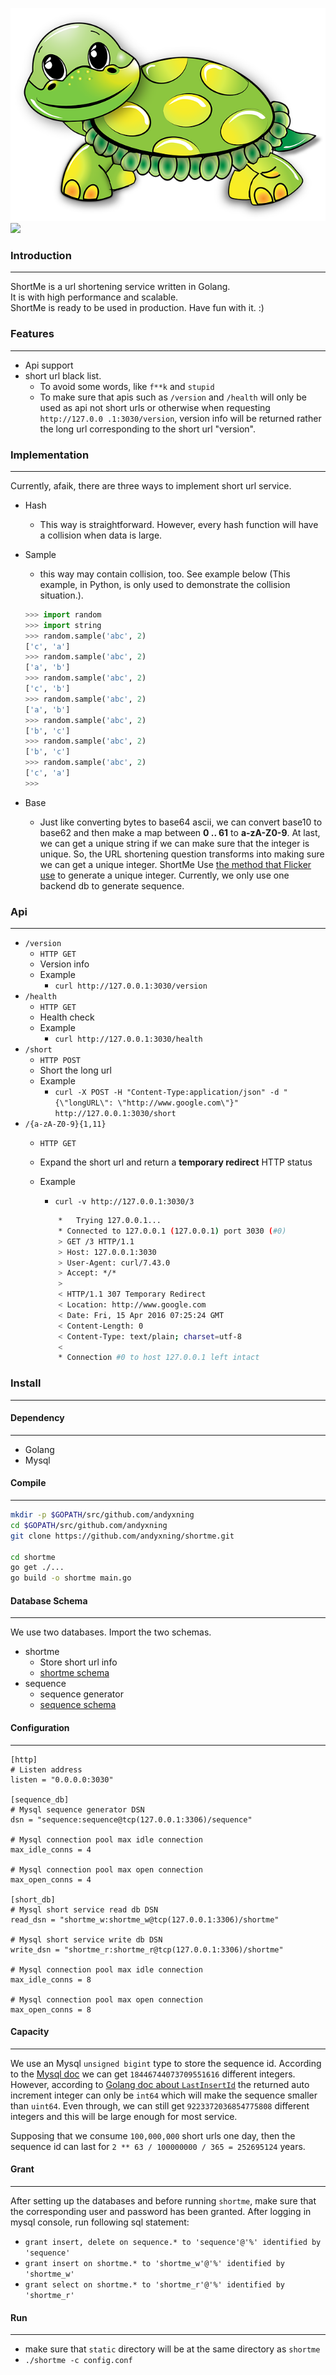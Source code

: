 ![](logo.png)  
![](https://img.shields.io/badge/version-1.0.0-blue.svg)
### Introduction
----
ShortMe is a url shortening service written in Golang.  
It is with high performance and scalable.  
ShortMe is ready to be used in production. Have fun with it. :)

### Features
----
* Api support
* short url black list.
    * To avoid some words, like `f**k` and `stupid`
    * To make sure that apis such as `/version` and `/health` will only be 
    used as api not short urls or otherwise when requesting `http://127.0.0
    .1:3030/version`, version info will be returned rather the long url 
    corresponding to the short url "version".

### Implementation
----
Currently, afaik, there are three ways to implement short url service.
* Hash
    * This way is straightforward. However, every hash function will have a collision when data is large.
* Sample
    * this way may contain collision, too. See example below (This example, in Python, is only used to demonstrate the collision situation.).

    ```python
    >>> import random
    >>> import string
    >>> random.sample('abc', 2)
    ['c', 'a']
    >>> random.sample('abc', 2)
    ['a', 'b']
    >>> random.sample('abc', 2)
    ['c', 'b']
    >>> random.sample('abc', 2)
    ['a', 'b']
    >>> random.sample('abc', 2)
    ['b', 'c']
    >>> random.sample('abc', 2)
    ['b', 'c']
    >>> random.sample('abc', 2)
    ['c', 'a']
    >>>
    ```
* Base
    * Just like converting bytes to base64 ascii, we can convert base10 to base62 and then make a map between **0 .. 61** to **a-zA-Z0-9**. At last, we can get a unique string if we can make sure that the integer is unique. So, the URL shortening question transforms into making sure we can get a unique integer. ShortMe Use [the method that Flicker use](http://code.flickr.net/2010/02/08/ticket-servers-distributed-unique-primary-keys-on-the-cheap/) to generate a unique integer. Currently, we only use one backend db to generate sequence.

### Api
----
* `/version`
    * `HTTP GET`
    * Version info
    * Example
        * `curl http://127.0.0.1:3030/version`
* `/health`
    * `HTTP GET`
    * Health check
    * Example
        * `curl http://127.0.0.1:3030/health`
* `/short`
    * `HTTP POST`
    * Short the long url
    * Example
        * `curl -X POST -H "Content-Type:application/json" -d "{\"longURL\": \"http://www.google.com\"}" http://127.0.0.1:3030/short`
* `/{a-zA-Z0-9}{1,11}`
    * `HTTP GET`
    * Expand the short url and return a **temporary redirect** HTTP status
    * Example
        * `curl -v http://127.0.0.1:3030/3`

        ```bash
            *   Trying 127.0.0.1...
            * Connected to 127.0.0.1 (127.0.0.1) port 3030 (#0)
            > GET /3 HTTP/1.1
            > Host: 127.0.0.1:3030
            > User-Agent: curl/7.43.0
            > Accept: */*
            >
            < HTTP/1.1 307 Temporary Redirect
            < Location: http://www.google.com
            < Date: Fri, 15 Apr 2016 07:25:24 GMT
            < Content-Length: 0
            < Content-Type: text/plain; charset=utf-8
            <
            * Connection #0 to host 127.0.0.1 left intact
        ```

### Install
----
#### Dependency
----
* Golang
* Mysql

#### Compile
----
```bash
mkdir -p $GOPATH/src/github.com/andyxning
cd $GOPATH/src/github.com/andyxning
git clone https://github.com/andyxning/shortme.git

cd shortme
go get ./...
go build -o shortme main.go
```

#### Database Schema
----
We use two databases. Import the two schemas.
* shortme
    * Store short url info
    * [shortme schema](schema/shortme.sql)
* sequence
    * sequence generator
    * [sequence schema](schema/sequence.sql)

#### Configuration
----
```
[http]
# Listen address
listen = "0.0.0.0:3030"

[sequence_db]
# Mysql sequence generator DSN
dsn = "sequence:sequence@tcp(127.0.0.1:3306)/sequence"

# Mysql connection pool max idle connection
max_idle_conns = 4

# Mysql connection pool max open connection
max_open_conns = 4

[short_db]
# Mysql short service read db DSN
read_dsn = "shortme_w:shortme_w@tcp(127.0.0.1:3306)/shortme"

# Mysql short service write db DSN
write_dsn = "shortme_r:shortme_r@tcp(127.0.0.1:3306)/shortme"

# Mysql connection pool max idle connection
max_idle_conns = 8

# Mysql connection pool max open connection
max_open_conns = 8
```
#### Capacity
----
We use an Mysql `unsigned bigint` type to store the sequence id. According to the [Mysql doc](http://dev.mysql.com/doc/refman/5.7/en/integer-types.html) we can get `18446744073709551616` different integers. However, according to [Golang doc about `LastInsertId`](https://golang.org/pkg/database/sql/driver/#RowsAffected.LastInsertId) the returned auto increment integer can only be `int64` which will make the sequence smaller than `uint64`. Even through, we can still get `9223372036854775808` different integers and this will be large enough for most service.  

Supposing that  we consume `100,000,000` short urls one day, then the sequence id can last for `2 ** 63 / 100000000 / 365 = 252695124` years.

#### Grant
----
After setting up the databases and before running `shortme`, make sure that the corresponding user and password has been granted. After logging in mysql console, run following sql statement:
* `grant insert, delete on sequence.* to 'sequence'@'%' identified by 'sequence'`
* `grant insert on shortme.* to 'shortme_w'@'%' identified by 'shortme_w'`
* `grant select on shortme.* to 'shortme_r'@'%' identified by 'shortme_r'`

#### Run
----
* make sure that `static` directory will be at the same directory as `shortme`
* `./shortme -c config.conf`
